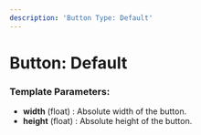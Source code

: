 ```yaml
---
description: 'Button Type: Default'
---
```


# Button: Default

### **Template Parameters:**

* **width** \(float\) : Absolute width of the button.
* **height** \(float\) : Absolute height of the button.